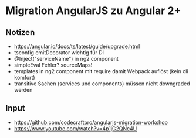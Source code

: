# Migration AngularJS zu Angular 2+

## Notizen

* https://angular.io/docs/ts/latest/guide/upgrade.html
* tsconfig emitDecorator wichtig für DI
* @Inject("serviceName") in ng2 component
* simpleEval Fehler? sourceMaps!
* templates in ng2 component mit require damit Webpack auflöst (kein cli komfort)
* transitive Sachen (services und components) müssen nicht downgraded werden

## Input

* https://github.com/codecraftpro/angularjs-migration-workshop
* https://www.youtube.com/watch?v=4p1jG2QNc4U
